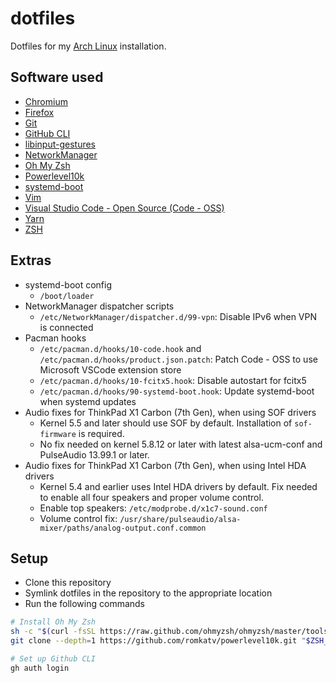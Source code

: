 # dotfiles

Dotfiles for my [Arch Linux](https://www.archlinux.org/) installation.

## Software used

- [Chromium](https://www.chromium.org/Home)
- [Firefox](https://www.mozilla.org/en-US/firefox/new/)
- [Git](https://git-scm.com)
- [GitHub CLI](https://github.com/cli/cli)
- [libinput-gestures](https://github.com/bulletmark/libinput-gestures)
- [NetworkManager](https://gitlab.freedesktop.org/NetworkManager/NetworkManager)
- [Oh My Zsh](https://github.com/ohmyzsh/ohmyzsh)
- [Powerlevel10k](https://github.com/romkatv/powerlevel10k)
- [systemd-boot](https://www.freedesktop.org/wiki/Software/systemd/systemd-boot/)
- [Vim](https://www.vim.org)
- [Visual Studio Code - Open Source (Code - OSS)](https://github.com/microsoft/vscode)
- [Yarn](https://yarnpkg.com/)
- [ZSH](http://zsh.sourceforge.net/)

## Extras

- systemd-boot config
  - `/boot/loader`
- NetworkManager dispatcher scripts
  - `/etc/NetworkManager/dispatcher.d/99-vpn`: Disable IPv6 when VPN is connected
- Pacman hooks
  - `/etc/pacman.d/hooks/10-code.hook` and `/etc/pacman.d/hooks/product.json.patch`: Patch Code - OSS to use Microsoft VSCode extension store
  - `/etc/pacman.d/hooks/10-fcitx5.hook`: Disable autostart for fcitx5
  - `/etc/pacman.d/hooks/90-systemd-boot.hook`: Update systemd-boot when systemd updates
- Audio fixes for ThinkPad X1 Carbon (7th Gen), when using SOF drivers
  - Kernel 5.5 and later should use SOF by default. Installation of `sof-firmware` is required.
  - No fix needed on kernel 5.8.12 or later with latest alsa-ucm-conf and PulseAudio 13.99.1 or later.
- Audio fixes for ThinkPad X1 Carbon (7th Gen), when using Intel HDA drivers
  - Kernel 5.4 and earlier uses Intel HDA drivers by default. Fix needed to enable all four speakers and proper volume control.
  - Enable top speakers: `/etc/modprobe.d/x1c7-sound.conf`
  - Volume control fix: `/usr/share/pulseaudio/alsa-mixer/paths/analog-output.conf.common`

## Setup

- Clone this repository
- Symlink dotfiles in the repository to the appropriate location
- Run the following commands

```bash
# Install Oh My Zsh
sh -c "$(curl -fsSL https://raw.github.com/ohmyzsh/ohmyzsh/master/tools/install.sh)"
git clone --depth=1 https://github.com/romkatv/powerlevel10k.git "$ZSH_CUSTOM/themes/powerlevel10k"

# Set up Github CLI
gh auth login
```
